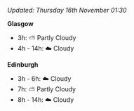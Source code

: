 *Updated: Thursday 16th November 01:30*

**Glasgow**

* 3h: :partly_sunny: Partly Cloudy
* 4h - 14h: :cloud: Cloudy

**Edinburgh**

* 3h - 6h: :cloud: Cloudy
* 7h: :partly_sunny: Partly Cloudy
* 8h - 14h: :cloud: Cloudy
